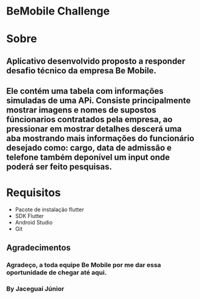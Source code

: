 #  BeMobile Challenge

# Sobre

## Aplicativo desenvolvido proposto a responder desafio técnico da empresa Be Mobile.
## Ele contém uma tabela com informações simuladas de uma APi. Consiste principalmente mostrar imagens e nomes de supostos fúncionarios contratados pela empresa, ao pressionar em mostrar detalhes  descerá uma aba mostrando mais informações do funcionário desejado como: cargo, data de admissão e telefone também deponível um input onde poderá ser feito pesquisas.

# Requisitos

- Pacote de instalação flutter
- SDK Flutter
- Android Studio
- Git

## Agradecimentos

### Agradeço, a toda equipe Be Mobile por me dar essa oportunidade de chegar até aqui. 
### By Jaceguai Júnior


